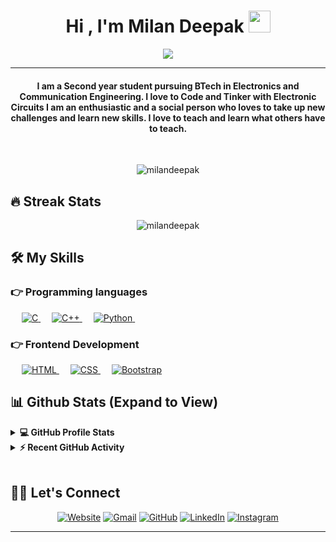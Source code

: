 
<h1 align="center">Hi , I'm Milan Deepak <img src="https://media.giphy.com/media/hvRJCLFzcasrR4ia7z/giphy.gif" width="35"></h1>
<p align="center">
  <a href="https://github.com/DenverCoder1/readme-typing-svg"><img src=https://readme-typing-svg.herokuapp.com/?lines=Electronics+and+Communication+Student;Tech+Enthusiast;Programmer&center=true&width=500&height=50"></a>
</p>
<hr/>
<h4 align="center">I am a Second year student pursuing BTech in Electronics and Communication Engineering. I love to Code and Tinker with Electronic Circuits I am an enthusiastic and a social person who loves to take up new challenges and learn new skills. I love to teach and learn what others have to teach.</h4>
<br>
<p align="center"> <img src="https://komarev.com/ghpvc/?username=milandeepak)" alt="milandeepak" /> </p>

## 🔥 Streak Stats
<p align="center"><img src="https://github-readme-streak-stats.herokuapp.com/?user=milandeepak&theme=algolia" alt="milandeepak"  /></p>


## 🛠️ My Skills

### 👉 Programming languages

<p align="left"> 
  &emsp; 
  <a href="https://www.cprogramming.com/" target="_blank"> 
    <img alt="C" src="https://img.shields.io/badge/C%20-%232370ED.svg?logo=c&logoColor=white">
  </a> 
  &emsp;
  <a href="https://www.w3schools.com/cpp/" target="_blank"> 
    <img alt="C++" src="https://img.shields.io/badge/C++%20-%2300599C.svg?logo=c%2B%2B&logoColor=white">
  </a> 
  &emsp;
   <a href="https://www.python.org" target="_blank">
    <img alt="Python" src="https://img.shields.io/badge/Python%20-%2314354C.svg?logo=python&logoColor=white">
  </a>
  &emsp;
 
</p>

### 👉 Frontend Development
<p align="left"> 
  &emsp; 
  <a href="https://www.w3.org/html/" target="_blank"> 
   <img alt="HTML" src="https://img.shields.io/badge/HTML5%20-%23E34F26.svg?logo=html5&logoColor=white">
  </a>   
  &emsp;
  <a href="https://www.w3schools.com/css/" target="_blank">
    <img alt="CSS" src="https://img.shields.io/badge/CSS%20-%231572B6.svg?logo=css3&logoColor=white">
  </a> 
   &emsp;
  <a href="https://getbootstrap.com" target="_blank"> 
    <img alt="Bootstrap" src="https://img.shields.io/badge/Bootstrap-%23563D7C.svg?style=flat&logo=bootstrap&logoColor=white"/>
  </a>
</p>


## 📊 Github Stats (Expand to View) 


<details> 
  <summary><b>💻 GitHub Profile Stats</b></summary>
  <br/>
  <p align="center">
    <a href="https://github.com/anuraghazra/github-readme-stats"><img alt="Candida's Github Stats" src="https://github-readme-stats.vercel.app/api?username=milandeepak&show_icons=true&count_private=true&theme=algolia" height="192px"/></a>
<br/>
  &nbsp;
	  <img src="https://github-readme-stats.vercel.app/api/top-langs?username=milandeepak&show_icons=true&locale=en&layout=compact&theme=algolia" alt="milandeepak" height="192px"/>
  <br/>
  <b>Note:</b> Top languages is only a metric of the languages my public code consists of and doesn't reflect experience or skill level.
  </p>
</details>


<details>
  <summary><b>⚡ Recent GitHub Activity</b></summary>
  <br/>
   <a href="https://github.com/milandeepak"><img alt="Candida's Activity Graph" src="https://activity-graph.herokuapp.com/graph?username=milandeepak&custom_title=Milan%20Deepak's%20Contribution%20Graph&theme=react-dark" /></a>
  <br/>

</details>

<br/>

## 🙋‍♀️ Let's Connect
<p align="center">
  <a href="https://milandeepak.github.io/portfolio/"><img src="https://img.icons8.com/bubbles/50/000000/web.png" alt="Website"/></a>
	<a href="mailto:milandeepak06@gmail.com"><img src="https://img.icons8.com/bubbles/50/000000/gmail.png" alt="Gmail"/></a>
	<a href="https://github.com/milandeepak"><img src="https://img.icons8.com/bubbles/50/000000/github.png" alt="GitHub"/></a>
	<a href="https://linkedin.com/in/milan-deepak"><img src="https://img.icons8.com/bubbles/50/000000/linkedin.png" alt="LinkedIn"/></a>
	<a href="https://instagram.com/_.that_mallu_payyan123._"><img src="https://img.icons8.com/bubbles/50/000000/instagram.png" alt="Instagram"/></a>
	
</p>

<hr/>








